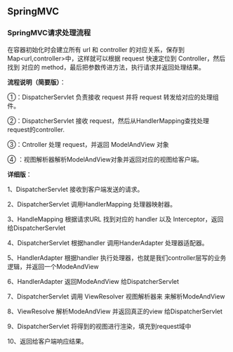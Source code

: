 

## SpringMVC

### SpringMVC请求处理流程

在容器初始化时会建立所有 url 和 controller 的对应关系，保存到Map<url,controller>中，这样就可以根据 request 快速定位到 Controller，然后找到 对应的 method，最后把参数传进方法，执行请求并返回处理结果。

**流程说明（简要版）**：

①：DispatcherServlet 负责接收 request 并将 request 转发给对应的处理组件。

②：DispatcherServlet 接收 request，然后从HandlerMapping查找处理request的controller.

③：Cntroller 处理 request，并返回 ModelAndView 对象

④ ：视图解析器解析ModelAndView对象并返回对应的视图给客户端。

**详细版**：

1、DispatcherServlet 接收到客户端发送的请求。

2、DispatcherServlet 调用HandlerMapping 处理器映射器。

3、HandleMapping 根据请求URL 找到对应的 handler 以及 Interceptor，返回给DispatcherServlet

4、DispatcherServlet 根据handler 调用HanderAdapter 处理器适配器。

5、HandlerAdapter 根据handler 执行处理器，也就是我们controller层写的业务逻辑，并返回一个ModeAndView

6、HandlerAdapter 返回ModeAndView 给DispatcherServlet

7、DispatcherServlet 调用 ViewResolver 视图解析器来 来解析ModeAndView

8、ViewResolve  解析ModeAndView 并返回真正的view 给DispatcherServlet

9、DispatcherServlet 将得到的视图进行渲染，填充到request域中

10、返回给客户端响应结果。

